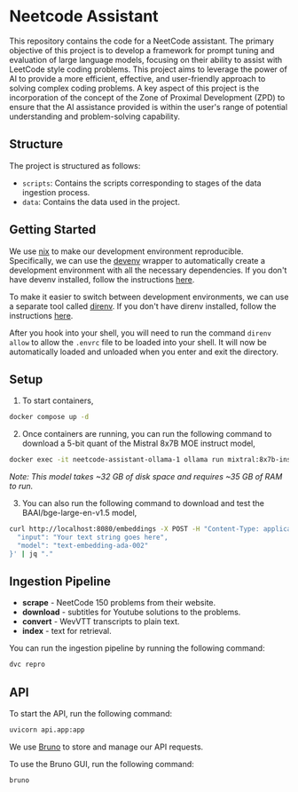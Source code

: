 # Neetcode Assistant

This repository contains the code for a NeetCode assistant. The primary objective of this project is to develop a framework for prompt tuning and evaluation of large language models, focusing on their ability to assist with LeetCode style coding problems. This project aims to leverage the power of AI to provide a more efficient, effective, and user-friendly approach to solving complex coding problems.  A key aspect of this project is the incorporation of the concept of the Zone of Proximal Development (ZPD) to ensure that the AI assistance provided is within the user's range of potential understanding and problem-solving capability.

## Structure

The project is structured as follows:

- `scripts`: Contains the scripts corresponding to stages of the data ingestion process.
- `data`: Contains the data used in the project.

## Getting Started

We use [nix](https://nixos.org/) to make our development environment reproducible. Specifically, we can use the [devenv](https://devenv.sh/) wrapper to automatically create a development environment with all the necessary dependencies. If you don't have devenv installed, follow the instructions [here](https://devenv.sh/getting-started/).

To make it easier to switch between development environments, we can use a separate tool called [direnv](https://direnv.net/). If you don't have direnv installed, follow the instructions [here](https://direnv.net/docs/installation.html). 

After you hook into your shell, you will need to run the command `direnv allow` to allow the `.envrc` file to be loaded into your shell. It will now be automatically loaded and unloaded when you enter and exit the directory.

## Setup

1. To start containers,

```bash
docker compose up -d
```

2. Once containers are running, you can run the following command to download a 5-bit quant of the Mistral 8x7B MOE instruct model,

```bash
docker exec -it neetcode-assistant-ollama-1 ollama run mixtral:8x7b-instruct-v0.1-q5_K_M
```

*Note: This model takes ~32 GB of disk space and requires ~35 GB of RAM to run.*

3. You can also run the following command to download and test the BAAI/bge-large-en-v1.5 model,

```bash
curl http://localhost:8080/embeddings -X POST -H "Content-Type: application/json" -d '{
  "input": "Your text string goes here",
  "model": "text-embedding-ada-002"
}' | jq "."
```

## Ingestion Pipeline

- **scrape** - NeetCode 150 problems from their website.
- **download** - subtitles for Youtube solutions to the problems.
- **convert** - WevVTT transcripts to plain text.
- **index** - text for retrieval.

You can run the ingestion pipeline by running the following command:

```bash
dvc repro
```

## API

To start the API, run the following command:

```bash
uvicorn api.app:app
```

We use [Bruno](https://docs.usebruno.com/) to store and manage our API requests.

To use the Bruno GUI, run the following command:

```bash
bruno
```
